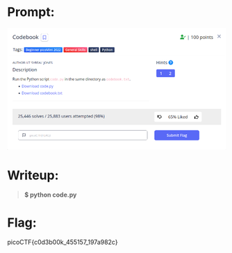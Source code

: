 <h1>
  Prompt:
</h1>

![alt text](prompt.png)

<h1>
  Writeup:
</h1>

> **$ python code.py**

<h1>
  Flag:
</h1>

picoCTF{c0d3b00k_455157_197a982c}
